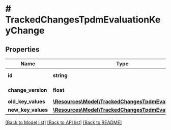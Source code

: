 # # TrackedChangesTpdmEvaluationKeyChange

## Properties

Name | Type | Description | Notes
------------ | ------------- | ------------- | -------------
**id** | **string** | Resource identifier | [optional]
**change_version** | **float** | Change version | [optional]
**old_key_values** | [**\Resources\Model\TrackedChangesTpdmEvaluationKey**](TrackedChangesTpdmEvaluationKey.md) |  | [optional]
**new_key_values** | [**\Resources\Model\TrackedChangesTpdmEvaluationKey**](TrackedChangesTpdmEvaluationKey.md) |  | [optional]

[[Back to Model list]](../../README.md#models) [[Back to API list]](../../README.md#endpoints) [[Back to README]](../../README.md)
